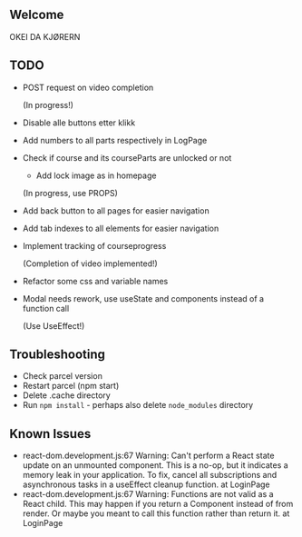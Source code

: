 ## Welcome
OKEI DA KJØRERN

## TODO
* POST request on video completion
 
   (In progress!)
* Disable alle buttons etter klikk
* Add numbers to all parts respectively in LogPage
* Check if course and its courseParts are unlocked or not
    * Add lock image as in homepage
     
    (In progress, use PROPS)
* Add back button to all pages for easier navigation
* Add tab indexes to all elements for easier navigation
* Implement tracking of courseprogress
 
   (Completion of video implemented!)
* Refactor some css and variable names
* Modal needs rework, use useState and components instead of a function call
 
   (Use UseEffect!)
   
## Troubleshooting

* Check parcel version
* Restart parcel (npm start)
* Delete .cache directory
* Run `npm install` - perhaps also delete `node_modules` directory

## Known Issues
* react-dom.development.js:67 Warning: Can't perform a React state update on an unmounted component. This is a no-op, but it indicates a memory leak in your application. To fix, cancel all subscriptions and asynchronous tasks in a useEffect cleanup function.
      at LoginPage
* react-dom.development.js:67 Warning: Functions are not valid as a React child. This may happen if you return a Component instead of <Component /> from render. Or maybe you meant to call this function rather than return it.
      at LoginPage
